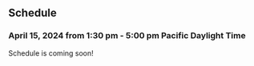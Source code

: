 ## Schedule

### April 15, 2024 from 1:30 pm - 5:00 pm Pacific Daylight Time 

Schedule is coming soon!
